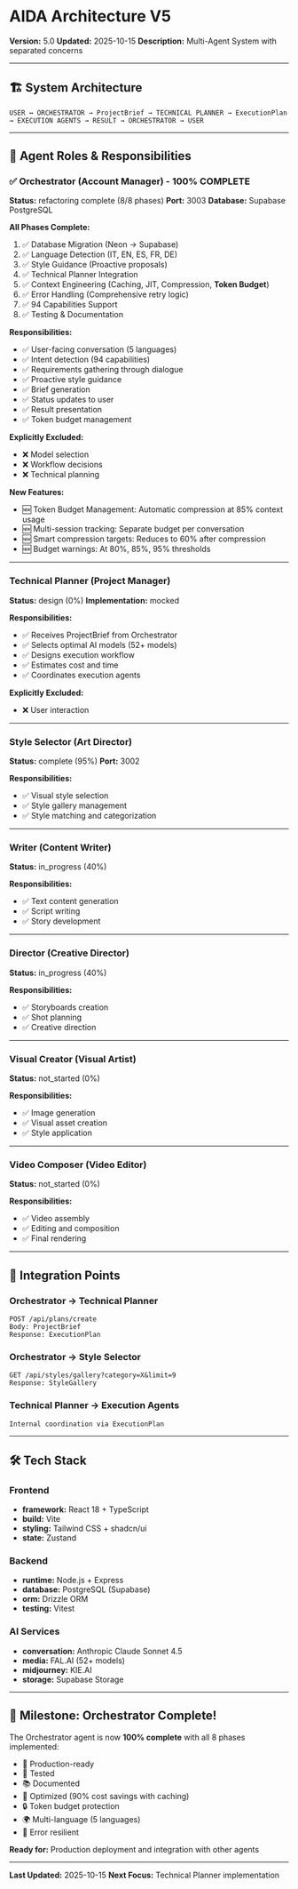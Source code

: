 # AIDA Architecture V5

**Version:** 5.0
**Updated:** 2025-10-15
**Description:** Multi-Agent System with separated concerns

---

## 🏗️ System Architecture

```
USER ↔ ORCHESTRATOR → ProjectBrief → TECHNICAL PLANNER → ExecutionPlan → EXECUTION AGENTS → RESULT → ORCHESTRATOR → USER
```

---

## 🤖 Agent Roles & Responsibilities

### ✅ Orchestrator (Account Manager) - 100% COMPLETE

**Status:** refactoring complete (8/8 phases)
**Port:** 3003
**Database:** Supabase PostgreSQL

**All Phases Complete:**
1. ✅ Database Migration (Neon → Supabase)
2. ✅ Language Detection (IT, EN, ES, FR, DE)
3. ✅ Style Guidance (Proactive proposals)
4. ✅ Technical Planner Integration
5. ✅ Context Engineering (Caching, JIT, Compression, **Token Budget**)
6. ✅ Error Handling (Comprehensive retry logic)
7. ✅ 94 Capabilities Support
8. ✅ Testing & Documentation

**Responsibilities:**
- ✅ User-facing conversation (5 languages)
- ✅ Intent detection (94 capabilities)
- ✅ Requirements gathering through dialogue
- ✅ Proactive style guidance
- ✅ Brief generation
- ✅ Status updates to user
- ✅ Result presentation
- ✅ Token budget management

**Explicitly Excluded:**
- ❌ Model selection
- ❌ Workflow decisions
- ❌ Technical planning

**New Features:**
- 🆕 Token Budget Management: Automatic compression at 85% context usage
- 🆕 Multi-session tracking: Separate budget per conversation
- 🆕 Smart compression targets: Reduces to 60% after compression
- 🆕 Budget warnings: At 80%, 85%, 95% thresholds

---

### Technical Planner (Project Manager)

**Status:** design (0%)
**Implementation:** mocked

**Responsibilities:**
- ✅ Receives ProjectBrief from Orchestrator
- ✅ Selects optimal AI models (52+ models)
- ✅ Designs execution workflow
- ✅ Estimates cost and time
- ✅ Coordinates execution agents

**Explicitly Excluded:**
- ❌ User interaction

---

### Style Selector (Art Director)

**Status:** complete (95%)
**Port:** 3002

**Responsibilities:**
- ✅ Visual style selection
- ✅ Style gallery management
- ✅ Style matching and categorization

---

### Writer (Content Writer)

**Status:** in_progress (40%)

**Responsibilities:**
- ✅ Text content generation
- ✅ Script writing
- ✅ Story development

---

### Director (Creative Director)

**Status:** in_progress (40%)

**Responsibilities:**
- ✅ Storyboards creation
- ✅ Shot planning
- ✅ Creative direction

---

### Visual Creator (Visual Artist)

**Status:** not_started (0%)

**Responsibilities:**
- ✅ Image generation
- ✅ Visual asset creation
- ✅ Style application

---

### Video Composer (Video Editor)

**Status:** not_started (0%)

**Responsibilities:**
- ✅ Video assembly
- ✅ Editing and composition
- ✅ Final rendering

---

## 🔗 Integration Points

### Orchestrator → Technical Planner
```
POST /api/plans/create
Body: ProjectBrief
Response: ExecutionPlan
```

### Orchestrator → Style Selector
```
GET /api/styles/gallery?category=X&limit=9
Response: StyleGallery
```

### Technical Planner → Execution Agents
```
Internal coordination via ExecutionPlan
```

---

## 🛠️ Tech Stack

### Frontend
- **framework:** React 18 + TypeScript
- **build:** Vite
- **styling:** Tailwind CSS + shadcn/ui
- **state:** Zustand

### Backend
- **runtime:** Node.js + Express
- **database:** PostgreSQL (Supabase)
- **orm:** Drizzle ORM
- **testing:** Vitest

### AI Services
- **conversation:** Anthropic Claude Sonnet 4.5
- **media:** FAL.AI (52+ models)
- **midjourney:** KIE.AI
- **storage:** Supabase Storage

---

## 🎉 Milestone: Orchestrator Complete!

The Orchestrator agent is now **100% complete** with all 8 phases implemented:
- 🎯 Production-ready
- 🧪 Tested
- 📚 Documented
- 🚀 Optimized (90% cost savings with caching)
- 🔒 Token budget protection
- 🌍 Multi-language (5 languages)
- 💪 Error resilient

**Ready for:** Production deployment and integration with other agents

---

**Last Updated:** 2025-10-15
**Next Focus:** Technical Planner implementation

